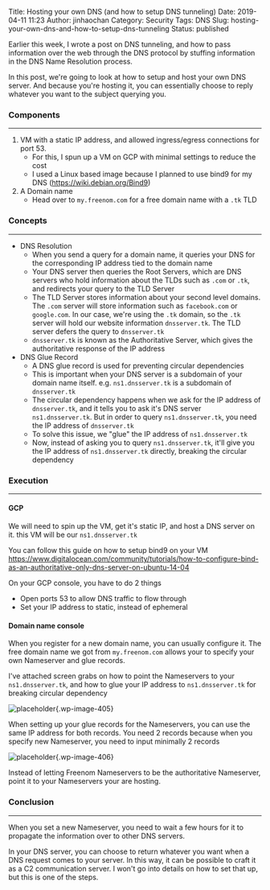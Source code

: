 Title: Hosting your own DNS (and how to setup DNS tunneling)
Date: 2019-04-11 11:23
Author: jinhaochan
Category: Security
Tags: DNS
Slug: hosting-your-own-dns-and-how-to-setup-dns-tunneling
Status: published



Earlier this week, I wrote a post on DNS tunneling, and how to pass information over the web through the DNS protocol by stuffing information in the DNS Name Resolution process.





In this post, we're going to look at how to setup and host your own DNS server. And because you're hosting it, you can essentially choose to reply whatever you want to the subject querying you.



<!-- wp:heading {"level":3} -->

### Components





------------------------------------------------------------------------



</p>
<!-- wp:list {"ordered":true} -->

1.  VM with a static IP address, and allowed ingress/egress connections for port 53.
    -   For this, I spun up a VM on GCP with minimal settings to reduce the cost
    -   I used a Linux based image because I planned to use bind9 for my DNS (https://wiki.debian.org/Bind9)
2.  A Domain name
    -   Head over to `my.freenom.com` for a free domain name with a `.tk` TLD



<!-- wp:heading {"level":3} -->

### Concepts





------------------------------------------------------------------------



</p>


-   DNS Resolution
    -   When you send a query for a domain name, it queries your DNS for the corresponding IP address tied to the domain name
    -   Your DNS server then queries the Root Servers, which are DNS servers who hold information about the TLDs such as `.com` or `.tk`, and redirects your query to the TLD Server
    -   The TLD Server stores information about your second level domains. The `.com` server will store information such as `facebook.com` or `google.com`. In our case, we're using the `.tk` domain, so the `.tk` server will hold our website information `dnsserver.tk`. The TLD server defers the query to `dnsserver.tk`
    -   `dnsserver.tk` is known as the Authoritative Server, which gives the authoritative response of the IP address
-   DNS Glue Record
    -   A DNS glue record is used for preventing circular dependencies
    -   This is important when your DNS server is a subdomain of your domain name itself. e.g. `ns1.dnsserver.tk` is a subdomain of `dnsserver.tk`
    -   The circular dependency happens when we ask for the IP address of `dnsserver.tk`, and it tells you to ask it's DNS server `ns1.dnsserver.tk`. But in order to query `ns1.dnsserver.tk`, you need the IP address of `dnsserver.tk`
    -   To solve this issue, we "glue" the IP address of `ns1.dnsserver.tk`
    -   Now, instead of asking you to query `ns1.dnsserver.tk`, it'll give you the IP address of `ns1.dnsserver.tk` directly, breaking the circular dependency



<!-- wp:heading {"level":3} -->

### Execution





------------------------------------------------------------------------



</p>
<!-- wp:heading {"level":4} -->

#### GCP





We will need to spin up the VM, get it's static IP, and host a DNS server on it. this VM will be our `ns1.dnsserver.tk`





You can follow this guide on how to setup bind9 on your VM https://www.digitalocean.com/community/tutorials/how-to-configure-bind-as-an-authoritative-only-dns-server-on-ubuntu-14-04





On your GCP console, you have to do 2 things





-   Open ports 53 to allow DNS traffic to flow through
-   Set your IP address to static, instead of ephemeral



<!-- wp:heading {"level":4} -->

#### Domain name console





When you register for a new domain name, you can usually configure it. The free domain name we got from `my.freenom.com` allows your to specify your own Nameserver and glue records.





I've attached screen grabs on how to point the Nameservers to your `ns1.dnsserver.tk`, and how to glue your IP address to `ns1.dnsserver.tk` for breaking circular dependency



<!-- wp:image {"id":405} -->


![placeholder]({attach}media/2019/04/2.png){.wp-image-405}






When setting up your glue records for the Nameservers, you can use the same IP address for both records. You need 2 records because when you specify new Nameserver, you need to input minimally 2 records



<!-- wp:image {"id":406} -->


![placeholder]({attach}media/2019/04/1.png){.wp-image-406}






Instead of letting Freenom Nameservers to be the authoritative Nameserver, point it to your Nameservers your are hosting.



<!-- wp:heading {"level":3} -->

### Conclusion  





------------------------------------------------------------------------



</p>


When you set a new Nameserver, you need to wait a few hours for it to propagate the information over to other DNS servers.





In your DNS server, you can choose to return whatever you want when a DNS request comes to your server. In this way, it can be possible to craft it as a C2 communication server. I won't go into details on how to set that up, but this is one of the steps.


